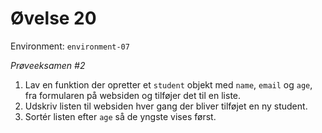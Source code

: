 # Øvelse 20

Environment: `environment-07`

*Prøveeksamen #2*

1. Lav en funktion der opretter et `student` objekt med `name`, `email` og `age`, fra formularen på websiden og tilføjer det til en liste.
2. Udskriv listen til websiden hver gang der bliver tilføjet en ny student.
3. Sortér listen efter `age` så de yngste vises først.
